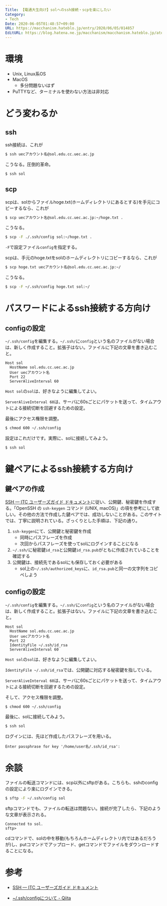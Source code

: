 ```yaml
---
Title: 【電通大生向け】solへのssh接続・scpを楽にしたい
Category:
- Tech
Date: 2020-06-05T01:48:57+09:00
URL: https://macchanism.hateblo.jp/entry/2020/06/05/014857
EditURL: https://blog.hatena.ne.jp/macchanism/macchanism.hateblo.jp/atom/entry/26006613578806990
---
```


# 環境

* Unix, Linux系OS
* MacOS
  * 多分問題ないはず
* PuTTYなど、ターミナルを使わない方法は非対応

# どう変わるか

## ssh

ssh接続は、これが

```bash
$ ssh uecアカウント名@sol.edu.cc.uec.ac.jp
```

こうなる。圧倒的革命。

```bash
$ ssh sol
```

<!-- more -->

## scp

scpは、solからファイルhoge.txt(ホームディレクトリにあるとする)を手元にコピーするなら、これが

```bash
$ scp uecアカウント名@sol.edu.cc.uec.ac.jp:~/hoge.txt .
```

こうなる。

```bash
$ scp -F ./.ssh/config sol:~/hoge.txt .
```

`-F`で設定ファイル`config`を指定する。

scpは、手元のhoge.txtをsolのホームディレクトリにコピーするなら、これが

```bash
$ scp hoge.txt uecアカウント名@sol.edu.cc.uec.ac.jp:~/
```

こうなる。

```bash
$ scp -F ~/.ssh/config hoge.txt sol:~/
```

<!-- more -->

# パスワードによるssh接続する方向け

## configの設定

`~/.ssh/config`を編集する。`~/.ssh/`に`config`という名のファイルがない場合は、新しく作成すること。拡張子はない。ファイルに下記の文章を書き込むこと。

```~/.ssh/config
Host sol
  HostName sol.edu.cc.uec.ac.jp
  User uecアカウント名
  Port 22
  ServerAliveInterval 60
```

`Host sol`の`sol`は、好きなように編集してよい。

`ServerAliveInterval 60`は、サーバに60sごとにパケットを送って、タイムアウトによる接続切断を回避するための設定。

最後にアクセス権限を調整。

```bash
$ chmod 600 ~/.ssh/config
```

設定はこれだけです。実際に、solに接続してみよう。

```bash
$ ssh sol
```

# 鍵ペアによるssh接続する方向け

## 鍵ペアの作成

[SSH — ITC ユーザーズガイド  ドキュメント](https://www.cc.uec.ac.jp/ug/ja/remote/ssh/index.html#remote-ssh-keypair)に従い、公開鍵、秘密鍵を作成する。「OpenSSH の `ssh-keygen` コマンド (UNIX, macOS)」の項を参考にして欲しい。その他の方法で作成した鍵ペアでは、成功しないことがある。このサイトでは、丁寧に説明されている。ざっくりとした手順は、下記の通り。

1. `ssh-keygen`にて、公開鍵と秘密鍵を作成
   * 同時にパスフレーズを作成
   * 次回からパスフレーズを使ってsolにログインすることになる
2. `~/.ssh/`に秘密鍵`id_rsa`と公開鍵`id_rsa.pub`がともに作成されていることを確認する
3. 公開鍵は、接続先であるsolにも保存しておく必要がある
   * sol上の`~/.ssh/authorized_keys`に、`id_rsa.pub`と同一の文字列をコピペしよう

## configの設定

`~/.ssh/config`を編集する。`~/.ssh/`に`config`という名のファイルがない場合は、新しく作成すること。拡張子はない。ファイルに下記の文章を書き込むこと。

```~/.ssh/config
Host sol
  HostName sol.edu.cc.uec.ac.jp
  User uecアカウント名
  Port 22
  IdentityFile ~/.ssh/id_rsa
  ServerAliveInterval 60
```

`Host sol`の`sol`は、好きなように編集してよい。

`IdentityFile ~/.ssh/id_rsa`では、公開鍵に対応する秘密鍵を指している。

`ServerAliveInterval 60`は、サーバに60sごとにパケットを送って、タイムアウトによる接続切断を回避するための設定。

そして、アクセス権限を調整。

```bash
$ chmod 600 ~/.ssh/config
```

最後に、solに接続してみよう。

```bash
$ ssh sol
```

ログインには、先ほど作成したパスフレーズを用いる。

```
Enter passphrase for key '/home/user名/.ssh/id_rsa':
```

# 余談

ファイルの転送コマンドには、scp以外にsftpがある。こちらも、sshのconfigの設定により楽にログインできる。

```bash
$ sftp -F ~/.ssh/config sol
```

sftpコマンドでも、ファイルの転送は問題ない。接続が完了したら、下記のような文章が表示される。

```
Connected to sol.
sftp>
```

cdコマンドで、solの中を移動(もちろんホームディレクトリ内ではあるだろうが)し、putコマンドでアップロード、getコマンドでファイルをダウンロードすることになる。

# 参考

* [SSH — ITC ユーザーズガイド  ドキュメント](https://www.cc.uec.ac.jp/ug/ja/remote/ssh/index.html)

* [~/.ssh/configについて - Qiita](https://qiita.com/passol78/items/2ad123e39efeb1a5286b)
